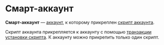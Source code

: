 # Смарт-аккаунт

**Смарт-аккаунт** — [аккаунт](/blockchain/account.md), к которому прикреплен [скрипт аккаунта](/ride/ride-script/account-script.md).

Скрипт аккаунта прикрепляется к аккаунту с помощью [транзакции установки скрипта](/blockchain/transaction-type/set-script-transaction.md). К аккаунту можно прикрепить только один скрипт.
